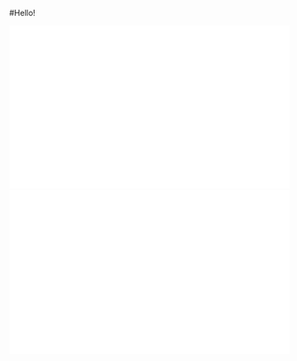 #Hello!
<div align="center">
  
![](https://raw.githubusercontent.com/FinalLabs/github-stats/master/generated/overview.svg)
![](https://raw.githubusercontent.com/FinalLabs/github-stats/master/generated/languages.svg)

</div>

